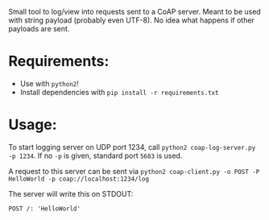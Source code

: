 Small tool to log/view into requests sent to a CoAP server. Meant to be used with string payload (probably even UTF-8). No idea what happens if other payloads are sent.

# Requirements:
- Use with `python2`!
- Install dependencies with `pip install -r requirements.txt`

# Usage:
To start logging server on UDP port 1234, call `python2 coap-log-server.py -p 1234`. If no `-p` is given, standard port `5683` is used.

A request to this server can be sent via `python2 coap-client.py -o POST -P HelloWorld -p coap://localhost:1234/log`

The server will write this on STDOUT:
```
POST /: 'HelloWorld'
```
